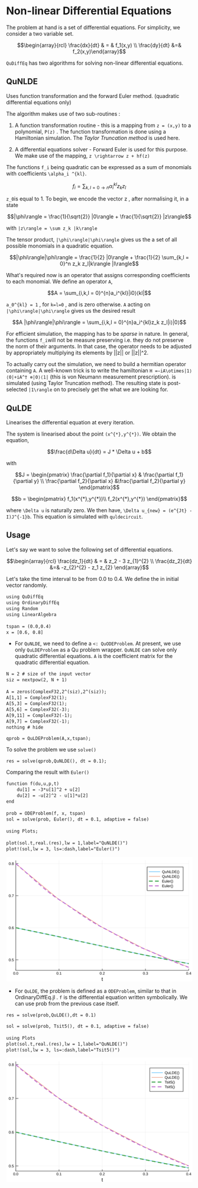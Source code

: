 #  Non-linear Differential Equations
 The problem at hand is a set of differential equations. For simplicity, we consider a two variable set.

```math
\begin{array}{rcl} \frac{dx}{dt} & = & f_1(x,y) \\ \frac{dy}{dt} &=& f_2(x,y)\end{array}
```

`QuDiffEq` has two algorithms for solving non-linear differential equations.

## QuNLDE
Uses function transformation and the forward Euler method. (quadratic differential equations only)

The algorithm makes use of two sub-routines :
1. A function transformation routine - this is a mapping from ``z = (x,y)`` to a polynomial, ``P(z)`` . The function transformation is done using a Hamiltonian simulation. The *Taylor Truncation method* is used here.

2. A differential equations solver - Forward Euler is used for this purpose. We make use of the mapping, ``z \rightarrow z + hf(z)``

The functions ``f_i`` being quadratic can be expressed as a sum of monomials with coefficients ``\alpha_i ^{kl}``.

```math
f_i = \sum_{k,l = 0 \rightarrow n} \alpha_i^{kl} z_k z_l
```
``z_0``is equal to 1.
To begin, we encode the vector z , after normalising it, in a state
```math
|\phi\rangle = \frac{1}{\sqrt{2}} |0\rangle + \frac{1}{\sqrt{2}} |z\rangle
```
with ``|z\rangle = \sum z_k |k\rangle``

The tensor product, ``|\phi\rangle|\phi\rangle`` gives us the a set of all possible monomials in a quadratic equation.

```math
|\phi\rangle|\phi\rangle = \frac{1}{2} |0\rangle + \frac{1}{2} \sum_{k,l = 0}^n z_k z_l|k\rangle |l\rangle
```
What's required now is an operator that assigns corresponding coefficients to each monomial. We define an operator ``A``,
```math
A = \sum_{i,k,l = 0}^{n}a_i^{kl}|i0⟩⟨kl|
```
``a_0^{kl} = 1`` , for ``k=l=0`` , and is zero otherwise.
``A`` acting on ``|\phi\rangle|\phi\rangle`` gives us the desired result

```math
A |\phi\rangle|\phi\rangle = \sum_{i,k,l = 0}^{n}a_i^{kl}z_k z_l|i⟩|0⟩
```
For efficient simulation, the mapping has to be *sparse* in nature. In general, the functions ``f_i``will not be measure preserving i.e. they do not preserve the norm of their arguments. In that case, the operator needs to be adjusted by appropriately multiplying its elements by  ||z|| or ||z||^2.

To actually carry out the simulation, we need to build a hermitian operator containing ``A``. A well-known trick is to write the hamiltonian ``H =−iA\otimes|1⟩⟨0|+iA^† ⊗|0⟩⟨1|`` (this is von Neumann measurement prescription).  is simulated (using Taylor Truncation method). The resulting state is post-selected ``|1\rangle`` on to precisely get the what we are looking for.
## QuLDE
Linearises the differential equation at every iteration.

The system is linearised about the point ``(x^{*},y^{*})``. We obtain the equation,
```math
\frac{d\Delta u}{dt} = J * \Delta u + b
```
with
```math
J = \begin{pmatrix}
\frac{\partial f_1}{\partial x} & \frac{\partial f_1}{\partial y} \\
\frac{\partial f_2}{\partial x} &\frac{\partial f_2}{\partial y}
\end{pmatrix}
```
```math
b = \begin{pmatrix}
 f_1(x^{*},y^{*})\\
f_2(x^{*},y^{*})
\end{pmatrix}
```
where ``\Delta u`` is naturally zero. We then have, ``\Delta u_{new} = (e^{Jt} - I)J^{-1}b``. This equation is simulated with `quldecircuit`.

## Usage
Let's say we want to solve the following set of differential equations.
```math
\begin{array}{rcl} \frac{dz_1}{dt} & = & z_2 - 3 z_{1}^{2} \\ \frac{dz_2}{dt}  &=& -z_{2}^{2} - z_1 z_{2} \end{array}
```
Let's take the time interval to be from 0.0 to 0.4. We define the in initial vector randomly.

```@example nlin
using QuDiffEq
using OrdinaryDiffEq
using Random
using LinearAlgebra

tspan = (0.0,0.4)
x = [0.6, 0.8]
```

- For `QuNLDE`, we need to define a `<: QuODEProblem`. At present, we use only `QuLDEProblem` as a Qu problem wrapper.
  `QuNLDE` can solve only quadratic differential equations. `A` is the coefficient matrix for the quadratic differential equation.

```@example nlin
N = 2 # size of the input vector
siz = nextpow(2, N + 1)

A = zeros(ComplexF32,2^(siz),2^(siz));
A[1,1] = ComplexF32(1);
A[5,3] = ComplexF32(1);
A[5,6] = ComplexF32(-3);
A[9,11] = ComplexF32(-1);
A[9,7] = ComplexF32(-1);
nothing # hide
```

```@example nlin
qprob = QuLDEProblem(A,x,tspan);
```

To solve the problem we use `solve()`

```@example nlin
res = solve(qprob,QuNLDE(), dt = 0.1);
```

Comparing the result with `Euler()`

```@example nlin
function f(du,u,p,t)
    du[1] = -3*u[1]^2 + u[2]
    du[2] = -u[2]^2 - u[1]*u[2]
end

prob = ODEProblem(f, x, tspan)
sol = solve(prob, Euler(), dt = 0.1, adaptive = false)

using Plots;

plot(sol.t,real.(res),lw = 1,label="QuNLDE()")
plot!(sol,lw = 3, ls=:dash,label="Euler()")
```

![](../assets/figures/QuNLDE-plot.svg)

- For `QuLDE`, the problem is defined as a `ODEProblem`, similar to that in OrdinaryDiffEq.jl . `f` is the differential equation written symbolically. We can use prob from the previous case itself.

```@example nlin
res = solve(prob,QuLDE(),dt = 0.1)
```

```@example nlin
sol = solve(prob, Tsit5(), dt = 0.1, adaptive = false)

using Plots
plot(sol.t,real.(res),lw = 1,label="QuNLDE()")
plot!(sol,lw = 3, ls=:dash,label="Tsit5()")
```
![](../assets/figures/QuLDE-plot.svg)
